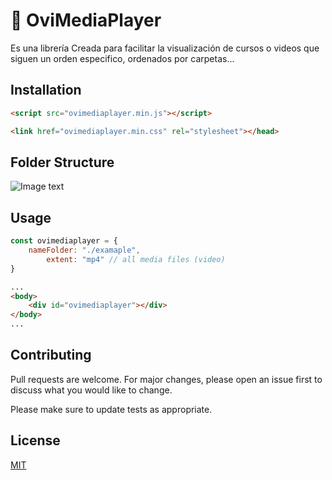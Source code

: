 # 🚀 OviMediaPlayer

Es una librería Creada para facilitar la visualización de cursos o videos que siguen un orden especifico, ordenados por carpetas... 

## Installation


```html
<script src="ovimediaplayer.min.js"></script>
```
```html
<link href="ovimediaplayer.min.css" rel="stylesheet"></head>
```

## Folder Structure
![Image text](https://github.com/DiegoOviedoT/OviMediaPlayer/blob/main/assets/struct.png)
## Usage
```js
const ovimediaplayer = {
    nameFolder: "./examaple",
        extent: "mp4" // all media files (video)
}
```

```html
...
<body>
    <div id="ovimediaplayer"></div>
</body>
...
```
## Contributing
Pull requests are welcome. For major changes, please open an issue first to discuss what you would like to change.

Please make sure to update tests as appropriate.

## License
[MIT](https://choosealicense.com/licenses/mit/)
